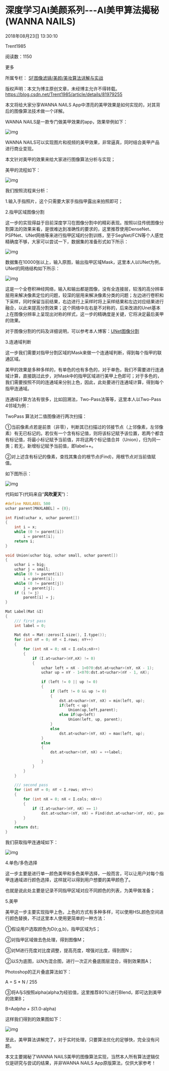 # 深度学习AI美颜系列---AI美甲算法揭秘(WANNA NAILS)

2018年08月23日 13:30:10

 

Trent1985

 

阅读数：1150

更多

所属专栏： [SF图像滤镜/美颜/美妆算法详解与实战](https://blog.csdn.net/column/details/25028.html)



 版权声明：本文为博主原创文章，未经博主允许不得转载。	https://blog.csdn.net/Trent1985/article/details/81979255

本文将给大家分享WANNA NAILS App中漂亮的美甲效果是如何实现的，对其背后的图像算法技术做一个详解。

WANNA NAILS是一款专门做美甲效果的app，效果举例如下：

![img](https://img-blog.csdn.net/20180823132105368?watermark/2/text/aHR0cHM6Ly9ibG9nLmNzZG4ubmV0L1RyZW50MTk4NQ==/font/5a6L5L2T/fontsize/400/fill/I0JBQkFCMA==/dissolve/70)

WANNA NAILS可以实现图片和视频的美甲效果，非常逼真，同时结合美甲产品进行商业变现。

本文针对美甲的效果来给大家进行图像算法分析与实现；

美甲的流程如下：

![img](https://img-blog.csdn.net/20180823132226163?watermark/2/text/aHR0cHM6Ly9ibG9nLmNzZG4ubmV0L1RyZW50MTk4NQ==/font/5a6L5L2T/fontsize/400/fill/I0JBQkFCMA==/dissolve/70)

我们按照流程来分析：

1.输入手指照片，这个只需要大家手指指甲露出来拍照即可；

2.指甲区域图像分割

这一步的实现得益于目前深度学习在图像分割中的精彩表现。按照以往传统图像分割算法的效果来看，是很难达到准确性的要求的，这里推荐使用DenseNet、PSPNet、UNet网络等来进行指甲区域的分割训练，至于SegNet/FCN等个人感觉精确度不够，大家可以尝试一下，数据集的准备形式如下所示：

![img](https://img-blog.csdn.net/20180823132318611?watermark/2/text/aHR0cHM6Ly9ibG9nLmNzZG4ubmV0L1RyZW50MTk4NQ==/font/5a6L5L2T/fontsize/400/fill/I0JBQkFCMA==/dissolve/70)

数据集在10000张以上，输入原图，输出指甲区域Mask，这里本人以UNet为例，UNet的网络结构如下所示：

![img](https://img-blog.csdn.net/20180823132415195?watermark/2/text/aHR0cHM6Ly9ibG9nLmNzZG4ubmV0L1RyZW50MTk4NQ==/font/5a6L5L2T/fontsize/400/fill/I0JBQkFCMA==/dissolve/70)

这是一个全卷积神经网络，输入和输出都是图像，没有全连接层，较浅的高分辨率层用来解决像素定位的问题，较深的层用来解决像素分类的问题；左边进行卷积和下采样，同时保留当前结果，右边进行上采样时将上采样结果和左边对应结果进行融合，以此来提高分割效果；这个网络中左右是不对称的，后来改进的Unet基本上在图像分辨率上呈现出对称的样式，这一步的精确度是关键，它将决定最后美甲的效果。

  对于图像分割的代码及详细说明，可以参考本人博客：[UNet图像分割](https://blog.csdn.net/Trent1985/article/details/80661230)

3.连通域判断

这一步我们需要对指甲分割区域的Mask来做一个连通域判断，得到每个指甲的联通区域。

美甲的效果是多种多样的，有单色的也有多色的，对于单色，我们不需要进行连通域计算，直接跳过此步，对Mask中的指甲区域进行美甲上色即可；对于多色的，我们需要按照不同的连通域来分别上色，因此，此处要进行连通域计算，得到每个指甲连通域。

连通域计算方法有很多，比如回溯法，Two-Pass法等等，这里本人以Two-Pass 4邻域为例：

TwoPass 算法对二值图像进行两次扫描：

①当前像素点若是前景（非零），判断其已扫描过的邻接节点（上邻像素，左邻像素）有无已标记的。若仅有一个含有标记值，则将该标记赋予该位置，若两个都含有标记值，将最小标记赋予当前值，并将这两个标记值合并（Union），归为同一类；若无，新增标记赋予当前值，即label++。

②对上述含有标记的像素，查找其集合的根节点(Find)，用根节点对当前值赋值。

如下图所示：

![img](https://img-blog.csdn.net/20180823132640254?watermark/2/text/aHR0cHM6Ly9ibG9nLmNzZG4ubmV0L1RyZW50MTk4NQ==/font/5a6L5L2T/fontsize/400/fill/I0JBQkFCMA==/dissolve/70)

代码如下(代码来自“**风吹夏天**”)：

```cpp
#define MAXLABEL 500
uchar parent[MAXLABEL] = {0};
 
int Find(uchar x, uchar parent[]) 
{
    int i = x;
    while (0 != parent[i])
        i = parent[i];
    return i;
}
 
void Union(uchar big, uchar small, uchar parent[]) 
{
    uchar i = big;
    uchar j = small;
    while (0 != parent[i])
        i = parent[i];
    while (0 != parent[j])
        j = parent[j];
    if (i != j)
        parent[i] = j;
}
 
Mat Label(Mat &I)
{
    /// first pass
    int label = 0;
 
    Mat dst = Mat::zeros(I.size(), I.type());
    for (int nY = 0; nY < I.rows; nY++)
    {
        for (int nX = 0; nX < I.cols;nX++)
        {
            if (I.at<uchar>(nY,nX) != 0)
            {
                uchar left = nX - 1<0?0:dst.at<uchar>(nY, nX - 1);
                uchar up = nY - 1<0?0:dst.at<uchar>(nY - 1, nX);
 
                if (left != 0 || up != 0)
                {
                    if (left != 0 && up != 0)
                    {
                        dst.at<uchar>(nY, nX) = min(left, up);
                        if(left < up)
                            Union(up,left,parent);
                        else if(up<left)
                            Union(left, up, parent);
                    }
                    else
                        dst.at<uchar>(nY, nX) = max(left, up);
                }
                else
                {
                    dst.at<uchar>(nY, nX) = ++label;
 
                }
            }
        }
    }
 
    /// second pass 
    for (int nY = 0; nY < I.rows; nY++)
    {
        for (int nX = 0; nX < I.cols; nX++)
        {
            if (I.at<uchar>(nY, nX) == 1)
                dst.at<uchar>(nY, nX) = Find(dst.at<uchar>(nY, nX), parent);
        }
    }
    return dst;
}
```

我们获取指甲连通域如下：

![img](https://img-blog.csdn.net/20180823132807128?watermark/2/text/aHR0cHM6Ly9ibG9nLmNzZG4ubmV0L1RyZW50MTk4NQ==/font/5a6L5L2T/fontsize/400/fill/I0JBQkFCMA==/dissolve/70)

4.单色/多色选择

这一步主要是进行单一颜色美甲和多色美甲选择，一般而言，可以让用户对每个指甲连通域进行颜色选择，这样就可以得到用户想要的美甲颜色了。

也就是说此处主要是记录不同指甲区域对应不同颜色的列表，为美甲做准备；

5.美甲

美甲这一步主要实现指甲上色，上色的方式有多种多样，可以使用HSL颜色空间进行颜色替换，不过这里本人使用更简单的一种方法：

①假设用户选取颜色为D(r,g,b)，指甲区域为S；

②对指甲区域做去色处理，得到图像M；

③对M进行亮度对比度调整，提高亮度，增强对比度，得到图N；

②以S为底图，以N为混合图，进行一次正片叠底图层混合，得到效果图A；

Photoshop的正片叠底算法如下：

A = S * N / 255

③将A与S按照alpha(alpha为经验值，这里推荐80%)进行Blend，即可达到美甲的效果B；

B=A*alpha + S*(1.0-alpha)

这样我们得到的效果图如下：

![img](https://img-blog.csdn.net/2018082313291456?watermark/2/text/aHR0cHM6Ly9ibG9nLmNzZG4ubmV0L1RyZW50MTk4NQ==/font/5a6L5L2T/fontsize/400/fill/I0JBQkFCMA==/dissolve/70)

至此，美甲算法讲解完了，对于实时处理，只要算法优化的足够快，完全没有问题。

本文主要揭秘了WANNA NAILS美甲的图像算法实现，当然本人所有算法逻辑仅仅是研究与尝试的结果，并非WANNA NAILS App原版算法，仅供大家参考！